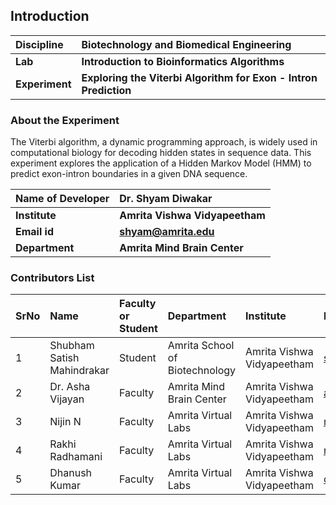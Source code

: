 ## Introduction


<b>Discipline | <b>Biotechnology and Biomedical Engineering
:--|:--|
<b> Lab | <b> Introduction to Bioinformatics Algorithms
<b> Experiment|     <b> Exploring the Viterbi Algorithm for Exon - Intron Prediction

### About the Experiment 

The Viterbi algorithm, a dynamic programming approach, is widely used in computational biology for decoding hidden states in sequence data. This experiment explores the application of a Hidden Markov Model (HMM) to predict exon-intron boundaries in a given DNA sequence.

<b>Name of Developer | <b> Dr. Shyam Diwakar 
:--|:--|
<b> Institute | <b>  Amrita Vishwa Vidyapeetham
<b> Email id|     <b> shyam@amrita.edu 
<b> Department |  <b> Amrita Mind Brain Center  

### Contributors List

SrNo | Name | Faculty or Student | Department| Institute | Email id
:--|:--|:--|:--|:--|:--|
1 | Shubham Satish Mahindrakar | Student | Amrita School of Biotechnology | Amrita Vishwa Vidyapeetham | shubhammahindrakar2104@gmail.com
2 | Dr. Asha Vijayan | Faculty | Amrita Mind Brain Center | Amrita Vishwa Vidyapeetham | ashavijayan@am.amrita.edu
3 | Nijin N | Faculty | Amrita Virtual Labs | Amrita Vishwa Vidyapeetham | nijinn@am.amrita.edu
4 | Rakhi Radhamani | Faculty | Amrita Virtual Labs | Amrita Vishwa Vidyapeetham | rakhir@am.amrita.edu
5 | Dhanush Kumar | Faculty | Amrita Virtual Labs | Amrita Vishwa Vidyapeetham | dhanushkumar@am.amrita.edu 

